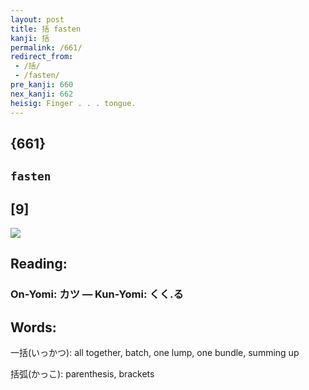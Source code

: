 ```yaml
---
layout: post
title: 括 fasten
kanji: 括
permalink: /661/
redirect_from:
 - /括/
 - /fasten/
pre_kanji: 660
nex_kanji: 662
heisig: Finger . . . tongue.
---
```


## {661}

## `fasten`

## [9]

<div class="stroke"><img src="E68BAC.png" /></div>

## Reading:

### On-Yomi: カツ &mdash; Kun-Yomi: くく.る

## Words:

一括(いっかつ): all together, batch, one lump, one bundle, summing up

括弧(かっこ): parenthesis, brackets
